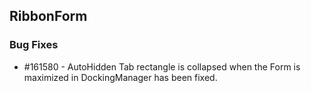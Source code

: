 ## RibbonForm

### Bug Fixes
 
* \#161580 - AutoHidden Tab rectangle is collapsed when the Form is maximized in DockingManager has been fixed.